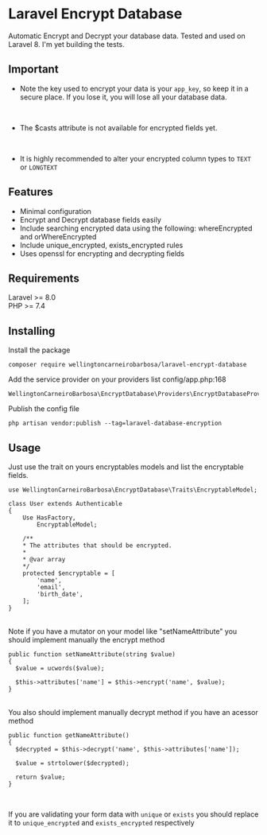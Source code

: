 # Laravel Encrypt Database
Automatic Encrypt and Decrypt your database data. Tested and used on Laravel 8. I'm yet building the tests.

## Important
- Note the key used to encrypt your data is your `app_key`, so keep it in a secure place. If you lose it, you will lose all your database data.

<br>

- The $casts attribute is not available for encrypted fields yet.

<br>

- It is highly recommended to alter your encrypted column types to `TEXT` or `LONGTEXT`

## Features
- Minimal configuration
- Encrypt and Decrypt database fields easily
- Include searching encrypted data using the following: whereEncrypted and orWhereEncrypted
- Include unique_encrypted, exists_encrypted rules 
- Uses openssl for encrypting and decrypting fields

## Requirements
Laravel >= 8.0
<br>
PHP >= 7.4

## Installing

Install the package
```
composer require wellingtoncarneirobarbosa/laravel-encrypt-database
```

Add the service provider on your providers list config/app.php:168
```
WellingtonCarneiroBarbosa\EncryptDatabase\Providers\EncryptDatabaseProvider::class,
```

Publish the config file
```
php artisan vendor:publish --tag=laravel-database-encryption
```

## Usage

Just use the trait on yours encryptables models and list the encryptable fields.
```
use WellingtonCarneiroBarbosa\EncryptDatabase\Traits\EncryptableModel;

class User extends Authenticable
{
    Use HasFactory,
        EncryptableModel;
        
    /**
    * The attributes that should be encrypted.
    *
    * @var array
    */
    protected $encryptable = [
        'name',
        'email',
        'birth_date',
    ];
}
```

<br>
Note if you have a mutator on your model like "setNameAttribute" you should implement manually the encrypt method

```
public function setNameAttribute(string $value)
{
  $value = ucwords($value);
  
  $this->attributes['name'] = $this->encrypt('name', $value);
}
```

<br>
You also should implement manually decrypt method if you have an acessor method

```
public function getNameAttribute()
{
  $decrypted = $this->decrypt('name', $this->attributes['name']);

  $value = strtolower($decrypted);
  
  return $value;
}
```
<br>

If you are validating your form data with `unique` or `exists` you should replace it to `unique_encrypted` and `exists_encrypted` respectively
